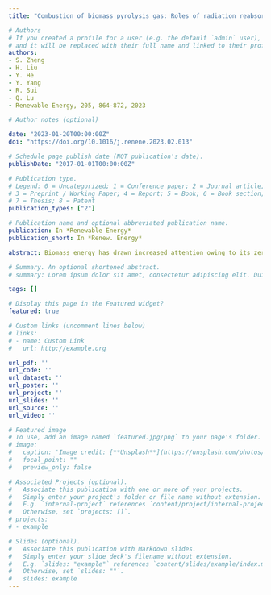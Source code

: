 ```yaml
---
title: "Combustion of biomass pyrolysis gas: Roles of radiation reabsorption and water content"

# Authors
# If you created a profile for a user (e.g. the default `admin` user), write the username (folder name) here 
# and it will be replaced with their full name and linked to their profile.
authors:
- S. Zheng
- H. Liu
- Y. He
- Y. Yang
- R. Sui
- Q. Lu
- Renewable Energy, 205, 864-872, 2023

# Author notes (optional)

date: "2023-01-20T00:00:00Z"
doi: "https://doi.org/10.1016/j.renene.2023.02.013"

# Schedule page publish date (NOT publication's date).
publishDate: "2017-01-01T00:00:00Z"

# Publication type.
# Legend: 0 = Uncategorized; 1 = Conference paper; 2 = Journal article;
# 3 = Preprint / Working Paper; 4 = Report; 5 = Book; 6 = Book section;
# 7 = Thesis; 8 = Patent
publication_types: ["2"]

# Publication name and optional abbreviated publication name.
publication: In *Renewable Energy*
publication_short: In *Renew. Energy*

abstract: Biomass energy has drawn increased attention owing to its zero carbon emissions and large reserves. Pyrolysis instead of direct combustion is an efficient and clean way for biomass energy conversion. As a strong radiative species, H2O greatly affects the combustion processes. Despite the large concentration and fluctuation of H2O content in biomass pyrolysis gases (py-gas), radiation reabsorption effect has not been systematically investigated for py-gas combustion. In this study, one-dimensional simulations of premixed py-gas/air flames were conducted, using PREMIX code with both adiabatic and radiative models. The effects of H2O content and radiation reabsorption were examined. As H2O content in the py-gas mixture increased from 40% to 50%, the flame speeds decreased from 42.86 to 28.08 cm/s, while the relative differences caused by radiation reabsorption increased from 9.92% to 17.42%. Radiation reabsorption affected laminar flame speed primarily through the preheat-induced chemical effect, which was mainly controlled by HCO radical. The outlet mole fraction of NO was reduced by up to 13.56% when radiation reabsorption was considered. Reaction pathway analyses revealed that the NO emission was closely related to the outlet temperature and the peak NCO concentration, which were the limiting factors for the thermal-NO route and the fuel-NO route, respectively.

# Summary. An optional shortened abstract.
# summary: Lorem ipsum dolor sit amet, consectetur adipiscing elit. Duis posuere tellus ac convallis placerat. Proin tincidunt magna sed ex sollicitudin condimentum.

tags: []

# Display this page in the Featured widget?
featured: true

# Custom links (uncomment lines below)
# links:
# - name: Custom Link
#   url: http://example.org

url_pdf: ''
url_code: ''
url_dataset: ''
url_poster: ''
url_project: ''
url_slides: ''
url_source: ''
url_video: ''

# Featured image
# To use, add an image named `featured.jpg/png` to your page's folder. 
# image:
#   caption: 'Image credit: [**Unsplash**](https://unsplash.com/photos/pLCdAaMFLTE)'
#   focal_point: ""
#   preview_only: false

# Associated Projects (optional).
#   Associate this publication with one or more of your projects.
#   Simply enter your project's folder or file name without extension.
#   E.g. `internal-project` references `content/project/internal-project/index.md`.
#   Otherwise, set `projects: []`.
# projects:
# - example

# Slides (optional).
#   Associate this publication with Markdown slides.
#   Simply enter your slide deck's filename without extension.
#   E.g. `slides: "example"` references `content/slides/example/index.md`.
#   Otherwise, set `slides: ""`.
#   slides: example
---
```


